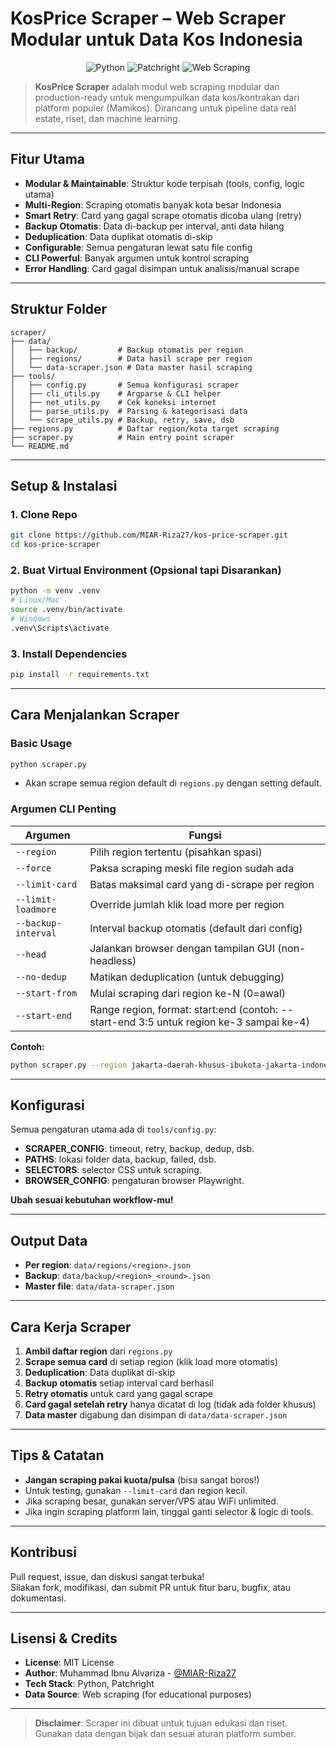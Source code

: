 # KosPrice Scraper – Web Scraper Modular untuk Data Kos Indonesia

<p align="center">
  <img src="https://img.shields.io/badge/Python-3776AB?style=for-the-badge&logo=python&logoColor=white" alt="Python">
  <img src="https://img.shields.io/badge/Patchright-2EAD33?style=for-the-badge" alt="Patchright">
  <img src="https://img.shields.io/badge/Web%20Scraping-4B8BBE?style=for-the-badge" alt="Web Scraping">
</p>

> **KosPrice Scraper** adalah modul web scraping modular dan production-ready untuk mengumpulkan data kos/kontrakan dari platform populer (Mamikos). Dirancang untuk pipeline data real estate, riset, dan machine learning.

---

## Fitur Utama

- **Modular & Maintainable**: Struktur kode terpisah (tools, config, logic utama)
- **Multi-Region**: Scraping otomatis banyak kota besar Indonesia
- **Smart Retry**: Card yang gagal scrape otomatis dicoba ulang (retry)
- **Backup Otomatis**: Data di-backup per interval, anti data hilang
- **Deduplication**: Data duplikat otomatis di-skip
- **Configurable**: Semua pengaturan lewat satu file config
- **CLI Powerful**: Banyak argumen untuk kontrol scraping
- **Error Handling**: Card gagal disimpan untuk analisis/manual scrape

---


## Struktur Folder

```
scraper/
├── data/
│   ├── backup/         # Backup otomatis per region
│   ├── regions/        # Data hasil scrape per region
│   └── data-scraper.json # Data master hasil scraping
├── tools/
│   ├── config.py       # Semua konfigurasi scraper
│   ├── cli_utils.py    # Argparse & CLI helper
│   ├── net_utils.py    # Cek koneksi internet
│   ├── parse_utils.py  # Parsing & kategorisasi data
│   └── scrape_utils.py # Backup, retry, save, dsb
├── regions.py          # Daftar region/kota target scraping
├── scraper.py          # Main entry point scraper
└── README.md
```

---

## Setup & Instalasi

### 1. Clone Repo
```bash
git clone https://github.com/MIAR-Riza27/kos-price-scraper.git
cd kos-price-scraper
```

### 2. Buat Virtual Environment (Opsional tapi Disarankan)
```bash
python -m venv .venv
# Linux/Mac
source .venv/bin/activate
# Windows
.venv\Scripts\activate
```



### 3. Install Dependencies
```bash
pip install -r requirements.txt
```

---

## Cara Menjalankan Scraper

### Basic Usage
```bash
python scraper.py
```
- Akan scrape semua region default di `regions.py` dengan setting default.

### Argumen CLI Penting
| Argumen           | Fungsi                                                                                   |
|-------------------|-----------------------------------------------------------------------------------------|
| `--region`        | Pilih region tertentu (pisahkan spasi)                                                  |
| `--force`         | Paksa scraping meski file region sudah ada                                              |
| `--limit-card`    | Batas maksimal card yang di-scrape per region                                           |
| `--limit-loadmore`| Override jumlah klik load more per region                                               |
| `--backup-interval`| Interval backup otomatis (default dari config)                                         |
| `--head`          | Jalankan browser dengan tampilan GUI (non-headless)                                     |
| `--no-dedup`      | Matikan deduplication (untuk debugging)                                                 |
| `--start-from`    | Mulai scraping dari region ke-N (0=awal)                                                |
| `--start-end`     | Range region, format: start:end (contoh: --start-end 3:5 untuk region ke-3 sampai ke-4) |

**Contoh:**
```bash
python scraper.py --region jakarta-daerah-khusus-ibukota-jakarta-indonesia,bandung-kota-bandung-jawa-barat-indonesia --limit-card 100 --backup-interval 20
```

---

## Konfigurasi

Semua pengaturan utama ada di `tools/config.py`:

- **SCRAPER_CONFIG**: timeout, retry, backup, dedup, dsb.
- **PATHS**: lokasi folder data, backup, failed, dsb.
- **SELECTORS**: selector CSS untuk scraping.
- **BROWSER_CONFIG**: pengaturan browser Playwright.

**Ubah sesuai kebutuhan workflow-mu!**

---


## Output Data

- **Per region**: `data/regions/<region>.json`
- **Backup**: `data/backup/<region>_<round>.json`
- **Master file**: `data/data-scraper.json`

---

## Cara Kerja Scraper

1. **Ambil daftar region** dari `regions.py`
2. **Scrape semua card** di setiap region (klik load more otomatis)
3. **Deduplication**: Data duplikat di-skip
4. **Backup otomatis** setiap interval card berhasil
5. **Retry otomatis** untuk card yang gagal scrape
6. **Card gagal setelah retry** hanya dicatat di log (tidak ada folder khusus)
7. **Data master** digabung dan disimpan di `data/data-scraper.json`

---

## Tips & Catatan

- **Jangan scraping pakai kuota/pulsa** (bisa sangat boros!)
- Untuk testing, gunakan `--limit-card` dan region kecil.
- Jika scraping besar, gunakan server/VPS atau WiFi unlimited.
- Jika ingin scraping platform lain, tinggal ganti selector & logic di tools.

---

## Kontribusi

Pull request, issue, dan diskusi sangat terbuka!  
Silakan fork, modifikasi, dan submit PR untuk fitur baru, bugfix, atau dokumentasi.

---

## Lisensi & Credits

- **License**: MIT License
- **Author**: Muhammad Ibnu Alvariza - [@MIAR-Riza27](https://github.com/MIAR-Riza27)
- **Tech Stack**: Python, Patchright
- **Data Source**: Web scraping (for educational purposes)

---

> **Disclaimer**: Scraper ini dibuat untuk tujuan edukasi dan riset. Gunakan data dengan bijak dan sesuai aturan platform sumber.